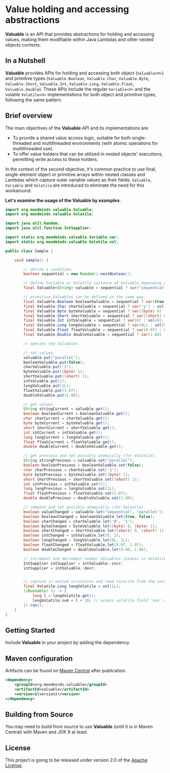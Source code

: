 # Value holding and accessing abstractions

**Valuable** is an API that provides abstractions for holding and accessing values, making them modifiable
within Java Lambdas and other nested objects contexts.

## In a Nutshell

**Valuable** provides APIs for holding and accessing both object (`Valuable<V>`) and primitive types (`Valuable.Boolean`,
`Valuable.Char`, `Valuable.Byte`, `Valuable.Short`, `Valuable.Int`, `Valuable.Long`, `Valuable.Float`, `Valuable.Double`).
These APIs include the regular `Variable<V>` and the volatile `Volatile<V>` implementations for both object and primitive types,
following the same pattern.

## Brief overview

The main objectives of the **Valuable** API and its implementations are:

* To provide a shared value access logic, suitable for both single-threaded and multithreaded environments (with atomic operations for multithreaded use).
* To offer value holders that can be utilized in nested objects' executions, permitting write access to these holders.

In the context of the second objective, it's common practice to use final, single-element object or primitive arrays within
nested classes and Lambdas which capture outer variable values as their fields. `Valuable`, `Variable` and `Volatile` are introduced
to eliminate the need for this workaround.

**Let's examine the usage of the **Valuable** by examples**:

```java
import org.moodminds.valuable.Valuable;
import org.moodminds.valuable.Volatile;

import java.util.Random;
import java.util.function.IntSupplier;

import static org.moodminds.valuable.Variable.var;
import static org.moodminds.valuable.Volatile.vol;

public class Sample {

    void sample() {

        // define a condition.
        boolean sequential = new Random().nextBoolean();

        // define Variable or Volatile instance of Valuable depending on the condition.
        final Valuable<String> valuable = sequential ? var("sequential") : vol("parallel");

        // primitive Valuables can be defined in the same way.
        final Valuable.Boolean booleanValuable = sequential ? var(true) : vol(false);
        final Valuable.Char charValuable = sequential ? var('y') : vol('n');
        final Valuable.Byte byteValuable = sequential ? var((byte) 0) : vol((byte) 0);
        final Valuable.Short shortValuable = sequential ? var((short) 0) : vol((short) 0);
        final Valuable.Int intValuable = sequential ? var(0) : vol(0);
        final Valuable.Long longValuable = sequential ? var(0L) : vol(0L);
        final Valuable.Float floatValuable = sequential ? var(0.0f) : vol(0.0f);
        final Valuable.Double doubleValuable = sequential ? var(1.0d) : vol(0.0d);

        // operate the Valuables.

        // set values.
        valuable.put("parallel");
        booleanValuable.put(false);
        charValuable.put('1');
        byteValuable.put((byte) 1);
        shortValuable.put((short) 1);
        intValuable.put(1);
        longValuable.put(1L);
        floatValuable.put(1.0f);
        doubleValuable.put(1.0D);

        // get values.
        String stringCurrent = valuable.get();
        boolean booleanCurrent = booleanValuable.get();
        char charCurrent = charValuable.get();
        byte byteCurrent = byteValuable.get();
        short shortCurrent = shortValuable.get();
        int intCurrent = intValuable.get();
        long longCurrent = longValuable.get();
        float floatCurrent = floatValuable.get();
        double doubleCurrent = doubleValuable.get();

        // get previous and set possibly atomically (for Volatile).
        String stringPrevious = valuable.set("parallel");
        boolean booleanPrevious = booleanValuable.set(false);
        char charPrevious = charValuable.set('1');
        byte bytePrevious = byteValuable.set((byte) 1);
        short shortPrevious = shortValuable.set((short) 1);
        int intPrevious = intValuable.set(1);
        long longPrevious = longValuable.set(1L);
        float floatPrevious = floatValuable.set(1.0f);
        double doublePrevious = doubleValuable.set(1.0D);

        // compare and set possibly atomically (for Volatile).
        boolean valueChanged = valuable.let("sequential", "parallel");
        boolean booleanChanged = booleanValuable.let(true, false);
        boolean charChanged = charValuable.let('0', '1');
        boolean byteChanged = byteValuable.let((byte) 0, (byte) 1);
        boolean shortChanged = shortValuable.let((short) 0, (short) 1);
        boolean intChanged = intValuable.let(0, 1);
        boolean longChanged = longValuable.let(0L, 1L);
        boolean floatChanged = floatValuable.let(0.0f, 1.0f);
        boolean doubleChanged = doubleValuable.let(0.0D, 1.0D);

        // increment and decrement number Valuables (atomic in Volatile).
        IntSupplier intSupplier = intValuable::incr;
        intSupplier = intValuable::decr;


        // capture in nested structures and read to/write from the value field directly in a Variable or Volatile.
        final Volatile.Long longVolatile = vol(1L);
        ((Runnable) () -> {
            long l = longVolatile.get();
            longVolatile.num = l + 10; // access volatile field 'num' directly.
        }).run();
    }
}
```

## Getting Started

Include **Valuable** in your project by adding the dependency.

## Maven configuration

Artifacts can be found on [Maven Central](https://search.maven.org/) after publication.

```xml
<dependency>
    <groupId>org.moodminds.valuable</groupId>
    <artifactId>valuable</artifactId>
    <version>${version}</version>
</dependency>
```

## Building from Source

You may need to build from source to use **Valuable** (until it is in Maven Central) with Maven and JDK 9 at least.

## License
This project is going to be released under version 2.0 of the [Apache License][l].

[l]: https://www.apache.org/licenses/LICENSE-2.0